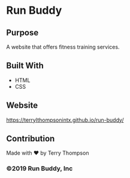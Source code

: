 # Run Buddy

## Purpose
A website that offers fitness training services.

## Built With
* HTML
* CSS

## Website
https://terrylthompsonintx.github.io/run-buddy/

## Contribution
Made with ❤️ by Terry Thompson

### ©️2019 Run Buddy, Inc
